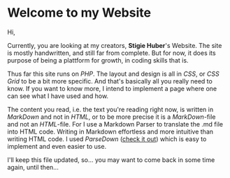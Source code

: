 <!-- ___________________________________________________________________________________________ -->

Welcome to my Website
=====================

Hi,

Currently, you are looking at my creators, **Stigie Huber**'s Website. The site is mostly 
handwritten, and still far from complete. But for now, it does its purpose of being a plattform for
growth, in coding skills that is. 

Thus far this site runs on *PHP*. The layout and design is all in *CSS*, or *CSS Grid* to be a bit 
more specific. And that's basically all you really need to know. If you want to know more, I intend 
to implement a page where one can see what I have used and how. 

The content you read, i.e. the text you're reading right now, is written in *MarkDown* and not in 
*HTML*, or to be more precise it is a *MarkDown*-file and not an *HTML*-file. For I use a Markdown 
Parser to translate the .md file into HTML code. Writing in Markdown effortless and more intuitive 
than writing HTML code. I used *ParseDown* ([check it out][1]) which is easy to implement and even 
easier to use.

I'll keep this file updated, so... you may want to come back in some time again, until then... 



[1]: https://parsedown.org/